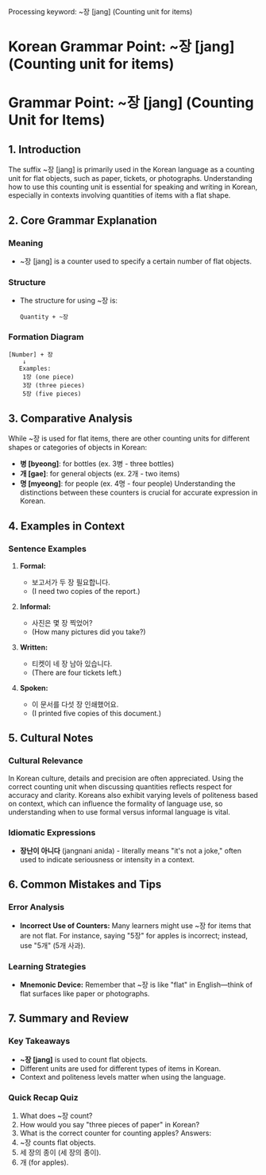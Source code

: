 Processing keyword: ~장 [jang] (Counting unit for items)
# Korean Grammar Point: ~장 [jang] (Counting unit for items)
# Grammar Point: ~장 [jang] (Counting Unit for Items)
## 1. Introduction
The suffix ~장 [jang] is primarily used in the Korean language as a counting unit for flat objects, such as paper, tickets, or photographs. Understanding how to use this counting unit is essential for speaking and writing in Korean, especially in contexts involving quantities of items with a flat shape.
## 2. Core Grammar Explanation
### Meaning
- ~장 [jang] is a counter used to specify a certain number of flat objects.
### Structure
- The structure for using ~장 is:
  ```
  Quantity + ~장
  ```
### Formation Diagram
```
[Number] + 장
    ↓
   Examples:
    1장 (one piece)
    3장 (three pieces)
    5장 (five pieces)
```
## 3. Comparative Analysis
While ~장 is used for flat items, there are other counting units for different shapes or categories of objects in Korean:
- **병 [byeong]**: for bottles (ex. 3병 - three bottles)
- **개 [gae]**: for general objects (ex. 2개 - two items)
- **명 [myeong]**: for people (ex. 4명 - four people)
Understanding the distinctions between these counters is crucial for accurate expression in Korean.
## 4. Examples in Context
### Sentence Examples
1. **Formal:**
   - 보고서가 두 장 필요합니다.
   - (I need two copies of the report.)
   
2. **Informal:**
   - 사진은 몇 장 찍었어?
   - (How many pictures did you take?)
3. **Written:**
   - 티켓이 네 장 남아 있습니다.
   - (There are four tickets left.)
4. **Spoken:**
   - 이 문서를 다섯 장 인쇄했어요.
   - (I printed five copies of this document.)
## 5. Cultural Notes
### Cultural Relevance
In Korean culture, details and precision are often appreciated. Using the correct counting unit when discussing quantities reflects respect for accuracy and clarity. Koreans also exhibit varying levels of politeness based on context, which can influence the formality of language use, so understanding when to use formal versus informal language is vital.
### Idiomatic Expressions
- **장난이 아니다** (jangnani anida) - literally means "it's not a joke," often used to indicate seriousness or intensity in a context.
## 6. Common Mistakes and Tips
### Error Analysis
- **Incorrect Use of Counters:** Many learners might use ~장 for items that are not flat. For instance, saying "5장" for apples is incorrect; instead, use "5개" (5개 사과).
  
### Learning Strategies
- **Mnemonic Device:** Remember that ~장 is like "flat" in English—think of flat surfaces like paper or photographs.
  
## 7. Summary and Review
### Key Takeaways
- **~장 [jang]** is used to count flat objects.
- Different units are used for different types of items in Korean.
- Context and politeness levels matter when using the language.
### Quick Recap Quiz
1. What does ~장 count?
2. How would you say "three pieces of paper" in Korean?
3. What is the correct counter for counting apples?
Answers:
1. ~장 counts flat objects.
2. 세 장의 종이 (세 장의 종이).
3. 개 (for apples).
